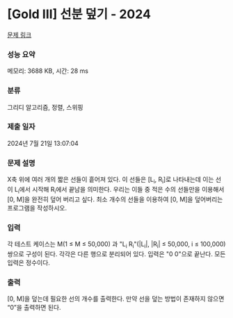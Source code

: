 # [Gold III] 선분 덮기 - 2024 

[문제 링크](https://www.acmicpc.net/problem/2024) 

### 성능 요약

메모리: 3688 KB, 시간: 28 ms

### 분류

그리디 알고리즘, 정렬, 스위핑

### 제출 일자

2024년 7월 21일 13:07:04

### 문제 설명

<p>X축 위에 여러 개의 짧은 선들이 흩어져 있다. 이 선들은 [L<sub>i</sub>, R<sub>i</sub>]로 나타내는데 이는 선이 L<sub>i</sub>에서 시작해 R<sub>i</sub>에서 끝남을 의미한다. 우리는 이들 중 적은 수의 선들만을 이용해서 [0, M]을 완전히 덮어 버리고 싶다. 최소 개수의 선들을 이용하여 [0, M]을 덮어버리는 프로그램을 작성하시오.</p>

### 입력 

 <p>각 테스트 케이스는 M(1 ≤ M ≤ 50,000) 과 "L<sub>i</sub> R<sub>i</sub>"(|L<sub>i</sub>|, |R<sub>i</sub>| ≤ 50,000, i ≤ 100,000)쌍으로 구성이 된다. 각각은 다른 행으로 분리되어 있다. 입력은 "0 0"으로 끝난다. 모든 입력은 정수이다.</p>

### 출력 

 <p>[0, M]을 덮는데 필요한 선의 개수를 출력한다. 만약 선을 덮는 방법이 존재하지 않으면 “0”을 출력하면 된다.</p>


